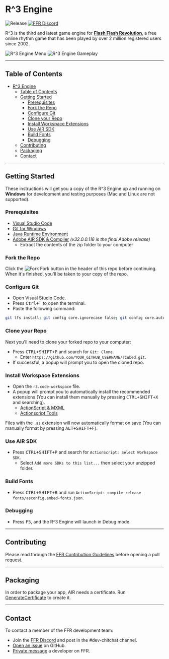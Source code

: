 # R^3 Engine

![Release][build-status-badge]
[![FFR Discord][discord-badge]](https://discord.gg/ffr)

R^3 is the third and latest game engine for **[Flash Flash Revolution](http://www.flashflashrevolution.com/)**, a free online rhythm game that has been played by over 2 million registered users since 2002.

![R^3 Engine Menu](https://i.imgur.com/7cdoGVt.png) ![R^3 Engine Gameplay](https://i.imgur.com/GLiKTdQ.png)

---

## Table of Contents

- [R^3 Engine](#r3-engine)
  - [Table of Contents](#table-of-contents)
  - [Getting Started](#getting-started)
    - [Prerequisites](#prerequisites)
    - [Fork the Repo](#fork-the-repo)
    - [Configure Git](#configure-git)
    - [Clone your Repo](#clone-your-repo)
    - [Install Workspace Extensions](#install-workspace-extensions)
    - [Use AIR SDK](#use-air-sdk)
    - [Build Fonts](#build-fonts)
    - [Debugging](#debugging)
  - [Contributing](#contributing)
  - [Packaging](#packaging)
  - [Contact](#contact)

---

## Getting Started

These instructions will get you a copy of the R^3 Engine up and running on **Windows** for development and testing purposes  (Mac and Linux are not supported).

### Prerequisites

- [Visual Studio Code](https://code.visualstudio.com/Download)
- [Git for Windows](https://git-scm.com/download/win)
- [Java Runtime Environment](https://java.com/en/download/)
- [Adobe AIR SDK & Compiler](https://www.adobe.com/devnet/air/air-sdk-download.html) *(v32.0.0.116 is the final Adobe release)*
  - Extract the contents of the zip folder to your computer

### Fork the Repo

Click the ![Fork][fork-icon] Fork button in the header of this repo before continuing. When it's finished, you'll be taken to your copy of the repo.

### Configure Git

- Open Visual Studio Code.
- Press <kbd>Ctrl+`</kbd> to open the terminal.
- Paste the following command:

```bash
git lfs install; git config core.ignorecase false; git config core.autocrlf false
```

### Clone your Repo

Next you'll need to clone your forked repo to your computer:

- Press <kbd>CTRL+SHIFT+P</kbd> and search for `Git: Clone`.
  - Enter `https://github.com/YOUR_GITHUB_USERNAME/rCubed.git`.
- If successful, a popup will prompt you to open the cloned repo.

### Install Workspace Extensions

- Open the `r3.code-workspace` file.
- A popup will prompt you to automatically install the recommended extensions (You can install them manually by pressing <kbd>CTRL+SHIFT+X</kbd> and searching).
  - [ActionScript & MXML](vscode:extension/bowlerhatllc.vscode-nextgenas)
  - [Actionscript Tools](vscode:extension/lonewolf.vscode-astools)

Files with the `.as` extension will now automatically format on save (You can manually format by pressing <kbd>ALT+SHIFT+F</kbd>).

### Use AIR SDK

- Press <kbd>CTRL+SHIFT+P</kbd> and search for `ActionScript: Select Workspace SDK`.
  - Select `Add more SDKs to this list...` then select your unzipped folder.

### Build Fonts

- Press <kbd>CTRL+SHIFT+B</kbd> and run `ActionScript: compile release - fonts/asconfig.embed-fonts.json`.

### Debugging

- Press <kbd>F5</kbd>, and the R^3 Engine will launch in Debug mode.

---

## Contributing

Please read through the [FFR Contribution Guidelines][CONTRIBUTING] before opening a pull request.

---

## Packaging

In order to package your app, AIR needs a certificate. Run [GenerateCertificate](certs/GenerateCertificate.ps1) to create it.

---

## Contact

To contact a member of the FFR development team:

- Join the [FFR Discord](https://discord.gg/ffr) and post in the #dev-chitchat channel.
- [Open an issue](https://github.com/flashflashrevolution/rCubed/issues/new/choose) on GitHub.
- [Private message](http://www.flashflashrevolution.com/team/)  a developer on FFR.

[//]: # (The following hidden section is for link shorteners.)

[CONTRIBUTING]: https://github.com/flashflashrevolution/.github/blob/master/CONTRIBUTING.md
[fork-icon]: https://cdnjs.cloudflare.com/ajax/libs/octicons/4.4.0/svg/repo-forked.svg
[build-status-badge]: https://github.com/flashflashrevolution/rCubed/workflows/Release/badge.svg
[discord-badge]: https://discordapp.com/api/guilds/196381154880782336/widget.png?style=shield
